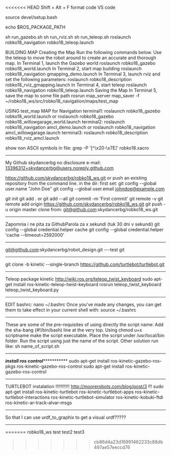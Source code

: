 <<<<<<< HEAD
Shift + Alt + F format code VS code

source devel/setup.bash

echo $ROS_PACKAGE_PATH


sh run_gazebo.sh
sh run_rviz.sh
sh run_teleop.sh 
roslaunch robko18_navigation robko18_teleop.launch

BUILDING MAP
Creating the Map 
Run the following commands below. Use the teleop to move the robot around to create an accurate and thorough map.
In Terminal 1, launch the Gazebo world
roslaunch robko18_gazebo robko18_world.launch
In Terminal 2, start map building
roslaunch robko18_navigation gmapping_demo.launch
In Terminal 3, launch rviz and set the following parameters:
roslaunch robko18_description robko18_rviz_gmapping.launch
In Terminal 4, start teleop
roslaunch robko18_navigation robko18_teleop.launch
Saving the Map 
In Terminal 5, save the map to some file path
rosrun map_server map_saver -f ~/robko18_ws/src/robko18_navigation/maps/test_map

USING test_map MAP for Navigation
terminal1:
roslaunch robko18_gazebo robko18_world.launch or
roslaunch robko18_gazebo robko18_willowgarage_world.launch 
terminal2:
roslaunch robko18_navigation amcl_demo.launch  or 
roslaunch robko18_navigation amcl_willowgarage.launch
terminal3:
roslaunch robko18_description robko18_rviz_amcl.launch

show non ASCII symbols in file:
grep -P '[^\x20-\x7E]' robko18.xacro

********************************
My Github skydancerbg no disclosure e-mail: 
13396312+skydancerbg@users.noreply.github.com

https://github.com/skydancerbg/robko18_ws.git
or push an existing repository from the command line. in the dir:
first set:
git config --global user.name "John Doe"
git config --global user.email johndoe@example.com

git init
git add . or git add --all
git commit -m 'First commit'
git remote -v
git remote add origin https://github.com/skydancerbg/robko18_ws.git
git push -u origin master
clone from: 
git@github.com:skydancerbg/robko18_ws.git
*********************
Zapomnia i ne pita za GithubParola za x sekundi (tuk 30 dni v sekundi)
git config --global credential.helper cache
git config --global credential.helper 'cache --timeout=2592000'
*********************
git@github.com:skydancerbg/robot_design.git   ---test git
******************************************
git clone -b kinetic --single-branch https://github.com/turtlebot/turtlebot.git
*************************************
Teleop package kinetic
http://wiki.ros.org/teleop_twist_keyboard
sudo apt-get install ros-kinetic-teleop-twist-keyboard
rosrun teleop_twist_keyboard teleop_twist_keyboard.py
***************************************
EDIT bashrc:
nano ~/.bashrc
Once you've made any changes, you can get them to take effect in your current shell with:
source ~/.bashrc
****************
These are some of the pre-requisites of using directly the script name:
Add the sha-bang {#!/bin/bash) line at the very top.
Using chmod u+x scriptname make the script executable.
Place the script under /usr/local/bin folder.
Run the script using just the name of the script.
Other solution run like:
sh name_of_script.sh
*************************
*******install ros control******************
sudo apt-get install ros-kinetic-gazebo-ros-pkgs ros-kinetic-gazebo-ros-control
sudo apt-get install ros-kinetic-gazebo-ros-control
*************************
TURTLEBOT instalation !!!!!!!!!!! http://moorerobots.com/blog/post/3 !!!
sudo apt-get install ros-kinetic-turtlebot ros-kinetic-turtlebot-apps ros-kinetic-turtlebot-interactions ros-kinetic-turtlebot-simulator ros-kinetic-kobuki-ftdi ros-kinetic-ar-track-alvar-msgs

*********************
So that I can use urdf_to_graphix to get a visual urdf?????
******************************
=======
robko18_ws
test
test2
test3
>>>>>>> cb86d4a23d16991462233c88db497ae57eeccd76
